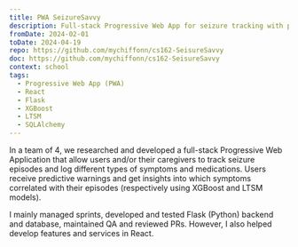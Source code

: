 ```yaml
---
title: PWA SeizureSavvy
description: Full-stack Progressive Web App for seizure tracking with predictive warnings using XGBoost and LSTM models, built with React and Flask.
fromDate: 2024-02-01
toDate: 2024-04-19
repo: https://github.com/mychiffonn/cs162-SeisureSavvy
doc: https://github.com/mychiffonn/cs162-SeisureSavvy
context: school
tags:
  - Progressive Web App (PWA)
  - React
  - Flask
  - XGBoost
  - LTSM
  - SQLAlchemy
---
```


In a team of 4, we researched and developed a full-stack Progressive Web Application that allow users and/or their caregivers to track seizure episodes and log different types of symptoms and medications. Users receive predictive warnings and get insights into which symptoms correlated with their episodes (respectively using XGBoost and LTSM models).

I mainly managed sprints, developed and tested Flask (Python) backend and database, maintained QA and reviewed PRs. However, I also helped develop features and services in React.
